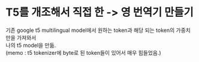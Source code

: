 # T5를 개조해서 직접 한 -> 영 번역기 만들기  
기존 google t5 multilingual model에서 원하는 token과 해당 되는 token의 가중치만을 가져와서  
나의 t5 model을 만듦.  
(memo : t5 tokenizer에 byte로 된 token들이 있어서 매우 힘들었음.)  
